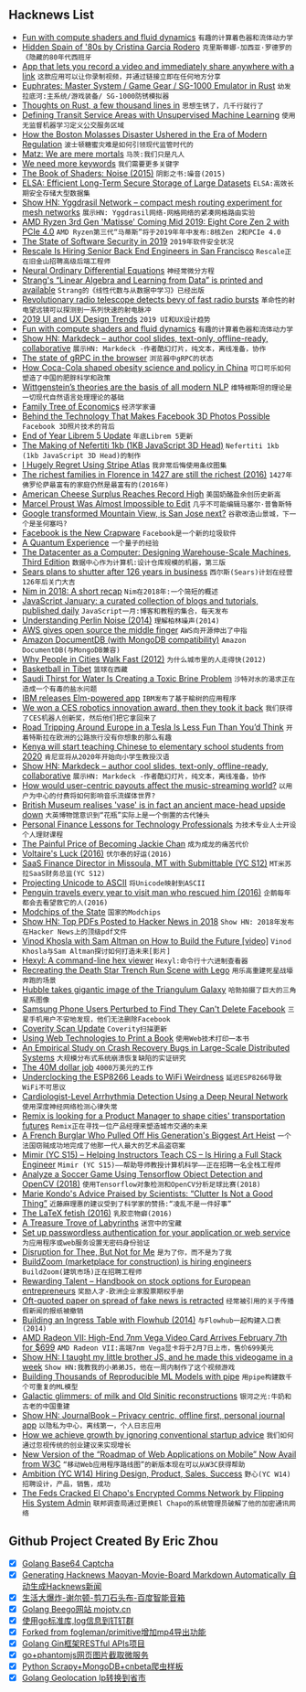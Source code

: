 ## Hacknews List


- [Fun with compute shaders and fluid dynamics](https://blog.kummerlaender.eu/article/fun_with_compute_shaders_and_fluid_dynamics/)  `有趣的计算着色器和流体动力学`
- [Hidden Spain of &#39;80s by Cristina Garcia Rodero](https://www.magnumphotos.com/arts-culture/society-arts-culture/cristina-garcia-rodero-espana-oculta/)  `克里斯蒂娜·加西亚·罗德罗的《隐藏的80年代西班牙`
- [App that lets you record a video and immediately share anywhere with a link](https://getclick.co)  `这款应用可以让你录制视频，并通过链接立即在任何地方分享`
- [Euphrates: Master System / Game Gear / SG-1000 Emulator in Rust](https://github.com/mikebenfield/euphrates)  `幼发拉底河:主系统/游戏装备/ SG-1000防锈模拟器`
- [Thoughts on Rust, a few thousand lines in](https://rcoh.me/posts/thoughts-on-rust-a-few-thousand-lines-in/)  `思想生锈了，几千行就行了`
- [Defining Transit Service Areas with Unsupervised Machine Learning](https://towardsdatascience.com/how-does-the-bay-area-commute-22f45e00419e)  `使用无监督机器学习定义公交服务区域`
- [How the Boston Molasses Disaster Ushered in the Era of Modern Regulation](https://www.citylab.com/life/2019/01/how-boston-molasses-disaster-ushered-era-modern-regulation/579727/)  `波士顿糖蜜灾难是如何引领现代监管时代的`
- [Matz: We are mere mortals](https://twitter.com/yukihiro_matz/status/1082418360501948416)  `马茨:我们只是凡人`
- [We need more keywords](http://mail.openjdk.java.net/pipermail/amber-spec-experts/2019-January/000945.html)  `我们需要更多关键字`
- [The Book of Shaders: Noise (2015)](https://thebookofshaders.com/11/)  `阴影之书:噪音(2015)`
- [ELSA: Efficient Long-Term Secure Storage of Large Datasets](https://arxiv.org/abs/1810.11888)  `ELSA:高效长期安全存储大型数据集`
- [Show HN: Yggdrasil Network – compact mesh routing experiment for mesh networks](https://yggdrasil-network.github.io)  `展示HN: Yggdrasil网络-网格网络的紧凑网格路由实验`
- [AMD Ryzen 3rd Gen &#39;Matisse&#39; Coming Mid 2019: Eight Core Zen 2 with PCIe 4.0](https://www.anandtech.com/show/13829/amd-ryzen-3rd-generation-zen-2-pcie-4-eight-core)  `AMD Ryzen第三代“马蒂斯”将于2019年年中发布:8核Zen 2和PCIe 4.0`
- [The State of Software Security in 2019](https://noncombatant.org/2019/01/06/state-of-security-2019/)  `2019年软件安全状况`
- [Rescale Is Hiring Senior Back End Engineers in San Francisco](https://jobs.lever.co/rescale/ba8800d3-b0bd-40b0-8a72-887e27904553?lever-origin=applied&amp;lever-source%5B%5D=Hacker%20News)  `Rescale正在旧金山招聘高级后端工程师`
- [Neural Ordinary Differential Equations](https://blog.acolyer.org/2019/01/09/neural-ordinary-differential-equations/)  `神经常微分方程`
- [Strang&#39;s “Linear Algebra and Learning from Data” is printed and available](http://math.mit.edu/~gs/learningfromdata/)  `Strang的《线性代数与从数据中学习》已经出版`
- [Revolutionary radio telescope detects bevy of fast radio bursts](http://news.mit.edu/2019/revolutionary-radio-telescope-detects-bevy-fast-radio-bursts-0109)  `革命性的射电望远镜可以探测到一系列快速的射电脉冲`
- [2019 UI and UX Design Trends](https://shakuro.com/blog/2019-ui-and-ux-design-trends/)  `2019 UI和UX设计趋势`
- [Fun with compute shaders and fluid dynamics](https://blog.kummerlaender.eu/article/fun_with_compute_shaders_and_fluid_dynamics/#fnref3)  `有趣的计算着色器和流体动力学`
- [Show HN: Markdeck – author cool slides, text-only, offline-ready, collaborative](https://github.com/arnehilmann/markdeck)  `展示HN: Markdeck -作者酷幻灯片，纯文本，离线准备，协作`
- [The state of gRPC in the browser](https://grpc.io/blog/state-of-grpc-web)  `浏览器中gRPC的状态`
- [How Coca-Cola shaped obesity science and policy in China](https://www.bmj.com/content/364/bmj.k5050)  `可口可乐如何塑造了中国的肥胖科学和政策`
- [Wittgenstein’s theories are the basis of all modern NLP](https://towardsdatascience.com/neural-networks-and-philosophy-of-language-31c34c0796da)  `维特根斯坦的理论是一切现代自然语言处理理论的基础`
- [Family Tree of Economics](http://pc.blogspot.com/2010/03/family-tree-of-economics.html)  `经济学家谱`
- [Behind the Technology That Makes Facebook 3D Photos Possible](https://www.alanzucconi.com/?p=9493)  `Facebook 3D照片技术的背后`
- [End of Year Librem 5 Update](https://puri.sm/posts/end-of-year-librem-5-update/)  `年底Librem 5更新`
- [The Making of Nefertiti 1kb (1KB JavaScript 3D Head)](http://romancortes.com/v2/nefertiti-1kb.html)  `Nefertiti 1kb (1kb JavaScript 3D Head)的制作`
- [I Hugely Regret Using Stripe Atlas](item?id=18870886)  `我非常后悔使用条纹图集`
- [The richest families in Florence in 1427 are still the richest (2016)](https://qz.com/694340/the-richest-families-in-florence-in-1427-are-still-the-richest-families-in-florence/)  `1427年佛罗伦萨最富有的家庭仍然是最富有的(2016年)`
- [American Cheese Surplus Reaches Record High](https://www.npr.org/2019/01/09/683339929/nobody-is-moving-our-cheese-american-surplus-reaches-record-high)  `美国奶酪盈余创历史新高`
- [Marcel Proust Was Almost Impossible to Edit](https://lithub.com/marcel-proust-was-almost-impossible-to-edit/)  `几乎不可能编辑马塞尔·普鲁斯特`
- [Google transformed Mountain View, is San Jose next?](https://www.sfchronicle.com/business/article/Google-transformed-Mountain-View-is-San-Jose-13515691.php)  `谷歌改造山景城，下一个是圣何塞吗?`
- [Facebook is the New Crapware](https://techcrunch.com/2019/01/09/facebook-is-the-new-crapware/)  `Facebook是一个新的垃圾软件`
- [A Quantum Experience](https://made2591.github.io/posts/quantum-computing)  `一个量子的经验`
- [The Datacenter as a Computer: Designing Warehouse-Scale Machines, Third Edition](https://www.morganclaypool.com/doi/10.2200/S00874ED3V01Y201809CAC046)  `数据中心作为计算机:设计仓库规模的机器，第三版`
- [Sears plans to shutter after 126 years in business](https://www.cnbc.com/2019/01/06/sears-rejects-eddie-lamperts-bid-to-save-company-will-liquidate-.html)  `西尔斯(Sears)计划在经营126年后关门大吉`
- [Nim in 2018: A short recap](https://nim-lang.org/blog/2019/01/08/nim-in-2018-a-short-recap.html)  `Nim在2018年:一个简短的概述`
- [JavaScript January: a curated collection of blogs and tutorials, published daily](https://www.javascriptjanuary.com/)  `JavaScript一月:博客和教程的集合，每天发布`
- [Understanding Perlin Noise (2014)](https://flafla2.github.io/2014/08/09/perlinnoise.html)  `理解柏林噪声(2014)`
- [AWS gives open source the middle finger](https://techcrunch.com/2019/01/09/aws-gives-open-source-the-middle-finger)  `AWS向开源伸出了中指`
- [Amazon DocumentDB (with MongoDB compatibility)](https://aws.amazon.com/documentdb/)  `Amazon DocumentDB(与MongoDB兼容)`
- [Why People in Cities Walk Fast (2012)](https://www.citylab.com/life/2012/03/why-people-cities-walk-fast/1550/)  `为什么城市里的人走得快(2012)`
- [Basketball in Tibet](https://www.theatlantic.com/magazine/archive/2019/01/tibet-basketball/576421/)  `篮球在西藏`
- [Saudi Thirst for Water Is Creating a Toxic Brine Problem](https://www.bloomberg.com/news/articles/2019-01-08/saudi-thirst-for-water-is-seen-creating-a-toxic-brine-problem)  `沙特对水的渴求正在造成一个有毒的盐水问题`
- [IBM releases Elm-powered app](https://discourse.elm-lang.org/t/ibm-releases-elm-powered-app/2364)  `IBM发布了基于榆树的应用程序`
- [We won a CES robotics innovation award, then they took it back](https://loradicarlo.com/pages/cesgenderbias)  `我们获得了CES机器人创新奖，然后他们把它拿回来了`
- [Road Tripping Around Europe in a Tesla Is Less Fun Than You’d Think](https://www.bloomberg.com/graphics/2018-tesla-road-trip/)  `开着特斯拉在欧洲的公路旅行没有你想象的那么有趣`
- [Kenya will start teaching Chinese to elementary school students from 2020](https://qz.com/africa/1517681/kenya-to-teach-mandarin-chinese-in-primary-classrooms/)  `肯尼亚将从2020年开始向小学生教授汉语`
- [Show HN: Markdeck – author cool slides, text-only, offline-ready, collaborative](https://github.com/arnehilmann/markdeck#markdeck---presentations-as-code)  `展示HN: Markdeck -作者酷幻灯片，纯文本，离线准备，协作`
- [How would user-centric payouts affect the music-streaming world?](https://musically.com/2018/03/02/user-centric-licensing-really-affect-streaming-payouts/)  `以用户为中心的付费将如何影响音乐流媒体世界?`
- [British Museum realises &#39;vase&#39; is in fact an ancient mace-head upside down](https://www.theartnewspaper.com/news/british-museum-goes-belly-up)  `大英博物馆意识到“花瓶”实际上是一个倒置的古代锤头`
- [Personal Finance Lessons for Technology Professionals](https://www.troyhunt.com/10-personal-finance-lessons-for-technology-professionals/)  `为技术专业人士开设个人理财课程`
- [The Painful Price of Becoming Jackie Chan](https://newrepublic.com/article/152848/painful-price-becoming-jackie-chan)  `成为成龙的痛苦代价`
- [Voltaire&#39;s Luck (2016)](https://www.laphamsquarterly.org/luck/voltaires-luck)  `伏尔泰的好运(2016)`
- [SaaS Finance Director in Missoula, MT with  Submittable (YC S12)](https://resume.submittable.com/submit/132501/director-of-finance)  `MT米苏拉SaaS财务总监(YC S12)`
- [Projecting Unicode to ASCII](https://www.johndcook.com/blog/2019/01/09/projecting-unicode-to-ascii/)  `将Unicode映射到ASCII`
- [Penguin travels every year to visit man who rescued him (2016)](https://www.cbc.ca/news/trending/dindim-o-lindo-pinguim-1.3487668)  `企鹅每年都会去看望救它的人(2016)`
- [Modchips of the State](https://trmm.net/Modchips)  `国家的Modchips`
- [Show HN: Top PDFs Posted to Hacker News in 2018](https://getpolarized.io/2019/01/08/top-pdfs-of-2018-hackernews.html)  `Show HN: 2018年发布在Hacker News上的顶级pdf文件`
- [Vinod Khosla with Sam Altman on How to Build the Future [video]](https://blog.ycombinator.com/vinod-khosla-on-how-to-build-the-future/)  `Vinod Khosla与Sam Altman探讨如何打造未来[影片]`
- [Hexyl: A command-line hex viewer](https://github.com/sharkdp/hexyl)  `Hexyl:命令行十六进制查看器`
- [Recreating the Death Star Trench Run Scene with Lego](https://blog.arduino.cc/2019/01/09/recreating-the-death-star-trench-run-scene-with-lego/)  `用乐高重建死星战壕奔跑的场景`
- [Hubble takes gigantic image of the Triangulum Galaxy](https://www.spacetelescope.org/news/heic1901/)  `哈勃拍摄了巨大的三角星系图像`
- [Samsung Phone Users Perturbed to Find They Can&#39;t Delete Facebook](https://www.bloomberg.com/news/articles/2019-01-08/samsung-phone-users-get-a-shock-they-can-t-delete-facebook)  `三星手机用户不安地发现，他们无法删除Facebook`
- [Coverity Scan Update](https://community.synopsys.com/s/article/Coverity-Scan-Update)  `Coverity扫描更新`
- [Using Web Technologies to Print a Book](http://richardmavis.info/using-web-technologies-to-print-a-book)  `使用Web技术打印一本书`
- [An Empirical Study on Crash Recovery Bugs in Large-Scale Distributed Systems](http://muratbuffalo.blogspot.com/2019/01/paper-review-empirical-study-on-crash.html)  `大规模分布式系统崩溃恢复缺陷的实证研究`
- [The 40M dollar job](https://idiallo.com/blog/the-40-million-dollar-job)  `4000万美元的工作`
- [Underclocking the ESP8266 Leads to WiFi Weirdness](https://hackaday.com/2019/01/04/underclocking-the-esp8266-leads-to-wifi-weirdness/)  `延迟ESP8266导致WiFi不可思议`
- [Cardiologist-Level Arrhythmia Detection Using a Deep Neural Network](https://www.nature.com/articles/s41591-018-0268-3)  `使用深度神经网络检测心律失常`
- [Remix is looking for a Product Manager to shape cities&#39; transportation futures](https://jobs.lever.co/remix/df5c4ed5-2fa2-4a60-9b04-b27965510e68)  `Remix正在寻找一位产品经理来塑造城市交通的未来`
- [A French Burglar Who Pulled Off His Generation&#39;s Biggest Art Heist](https://www.newyorker.com/magazine/2019/01/14/the-french-burglar-who-pulled-off-his-generations-biggest-art-heist)  `一个法国窃贼成功地完成了他那一代人最大的艺术品盗窃案`
- [Mimir (YC S15) – Helping Instructors Teach CS – Is Hiring a Full Stack Engineer](https://www.mimirhq.com/careers)  `Mimir (YC S15)——帮助导师教授计算机科学——正在招聘一名全栈工程师`
- [Analyze a Soccer Game Using Tensorflow Object Detection and OpenCV (2018)](https://towardsdatascience.com/analyse-a-soccer-game-using-tensorflow-object-detection-and-opencv-e321c230e8f2?gi=a370231cdec7)  `使用Tensorflow对象检测和OpenCV分析足球比赛(2018)`
- [Marie Kondo&#39;s Advice Praised by Scientists: “Clutter Is Not a Good Thing”](https://www.inverse.com/article/52319-marie-kondo-tidying-up-clutter)  `近藤麻理惠的建议受到了科学家的赞扬:“凌乱不是一件好事”`
- [The LaTeX fetish (2016)](http://www.danielallington.net/2016/09/the-latex-fetish/)  `乳胶恋物癖(2016)`
- [A Treasure Trove of Labyrinths](https://www.laphamsquarterly.org/roundtable/treasure-trove-labyrinths)  `迷宫中的宝藏`
- [Set up passwordless authentication for your application or web service](https://github.com/Remmeauth/remme-core/tree/dev)  `为应用程序或web服务设置无密码身份验证`
- [Disruption for Thee, But Not for Me](http://locusmag.com/2019/01/cory-doctorow-disruption-for-thee-but-not-for-me/)  `是为了你，而不是为了我`
- [BuildZoom (marketplace for construction) is hiring engineers](https://jobs.lever.co/buildzoom)  `BuildZoom(建筑市场)正在招聘工程师`
- [Rewarding Talent – Handbook on stock options for European entrepreneurs](https://www.indexventures.com/rewardingtalent)  `奖励人才-欧洲企业家股票期权手册`
- [Oft-quoted paper on spread of fake news is retracted](https://retractionwatch.com/2019/01/09/oft-quoted-paper-on-spread-of-fake-news-turns-out-to-befake-news/)  `经常被引用的关于传播假新闻的报纸被撤销`
- [Building an Ingress Table with Flowhub (2014)](https://bergie.iki.fi/blog/ingress-table/)  `与Flowhub一起构建入口表(2014)`
- [AMD Radeon VII: High-End 7nm Vega Video Card Arrives February 7th for $699](https://www.anandtech.com/show/13832/amd-radeon-vii-high-end-7nm-february-7th-for-699)  `AMD Radeon VII:高端7nm Vega显卡将于2月7日上市，售价699美元`
- [Show HN: I taught my little brother JS, and he made this videogame in a week](https://s-poony.github.io/Ultra-Square-Catcher-USC-/jeuvideo.html)  `Show HN:我教我的小弟弟JS，他在一周内制作了这个视频游戏`
- [Building Thousands of Reproducible ML Models with pipe](https://data.blog/2019/01/08/building-thousands-of-reproducible-ml-models-with-pipe-the-automattic-machine-learning-pipeline/)  `用pipe构建数千个可重复的ML模型`
- [Galactic glimmers: of milk and Old Sinitic reconstructions](http://languagelog.ldc.upenn.edu/nll/?p=41346)  `银河之光:牛奶和古老的中国重建`
- [Show HN: JournalBook – Privacy centric, offline first, personal journal app](https://journalbook.co.uk)  `以隐私为中心，离线第一，个人日志应用`
- [How we achieve growth by ignoring conventional startup advice](https://medium.com/swlh/how-we-achieve-65-yoy-growth-by-ignoring-conventional-startup-advice-24a3eef619c1)  `我们如何通过忽视传统的创业建议来实现增长`
- [New Version of the “Roadmap of Web Applications on Mobile” Now Avail from W3C](https://www.w3.org/2018/12/web-roadmaps/mobile/)  `“移动Web应用程序路线图”的新版本现在可以从W3C获得帮助`
- [Ambition (YC W14) Hiring Design, Product, Sales, Success](https://ambition.com/careers/)  `野心(YC W14)招聘设计，产品，销售，成功`
- [The Feds Cracked El Chapo&#39;s Encrypted Comms Network by Flipping His System Admin](https://gizmodo.com/the-feds-cracked-el-chapos-encrypted-communications-net-1831595734)  `联邦调查局通过更换El Chapo的系统管理员破解了他的加密通讯网络`

## Github Project Created By Eric Zhou

- [x] [Golang Base64 Captcha](https://github.com/mojocn/base64Captcha)
- [x] [Generating Hacknews Maoyan-Movie-Board Markdown Automatically 自动生成Hacknews新闻](https://github.com/dejavuzhou/md-genie)
- [x] [生活大爆炸-谢尔顿-剪刀石头布-百度智能音箱](https://github.com/mojocn/dueros-bang-game)
- [x] [Golang Beego网站 mojotv.cn](https://github.com/mojocn/www.mojotv.cn)
- [x] [使用go标准库,log信息到钉钉群](https://github.com/mojocn/dooger)
- [x] [Forked from fogleman/primitive增加mp4导出功能](https://github.com/mojocn/primitive)
- [x] [Golang Gin框架RESTful APIs项目](https://github.com/JJJJJJJerk/ezier-golang-web-api-framework)
- [x] [go+phantomjs网页图片截取微服务](https://github.com/mojocn/screen_shot)
- [x] [Python Scrapy+MongoDB+cnbeta爬虫样板](https://github.com/mojocn/scrapy_mongodb_boilerplate_cnbeta)
- [x] [Golang Geolocation Ip转换到省市](https://github.com/mojocn/ip2location)